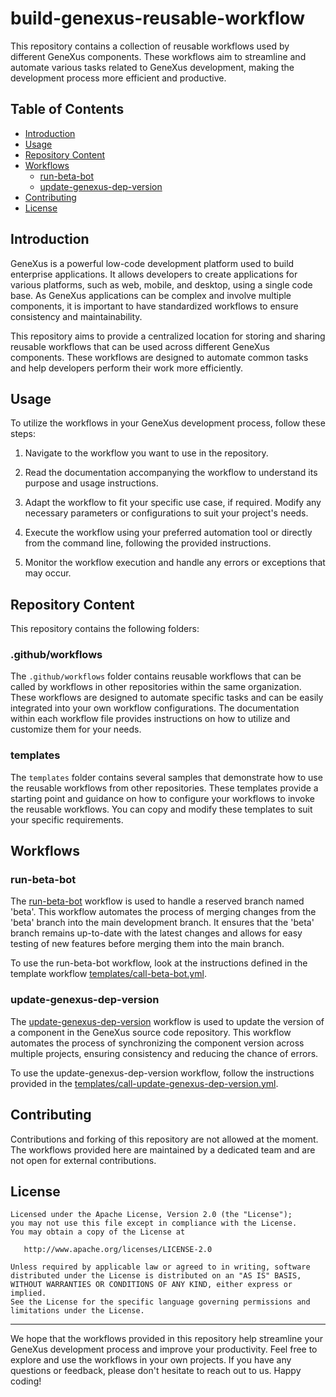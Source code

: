 # build-genexus-reusable-workflow

This repository contains a collection of reusable workflows used by different GeneXus components. These workflows aim to streamline and automate various tasks related to GeneXus development, making the development process more efficient and productive.

## Table of Contents

- [Introduction](#introduction)
- [Usage](#usage)
- [Repository Content](#repository-content)
- [Workflows](#workflows)
  - [run-beta-bot](#run-beta-bot)
  - [update-genexus-dep-version](#update-genexus-dep-version)
- [Contributing](#contributing)
- [License](#license)

## Introduction

GeneXus is a powerful low-code development platform used to build enterprise applications. It allows developers to create applications for various platforms, such as web, mobile, and desktop, using a single code base. As GeneXus applications can be complex and involve multiple components, it is important to have standardized workflows to ensure consistency and maintainability.

This repository aims to provide a centralized location for storing and sharing reusable workflows that can be used across different GeneXus components. These workflows are designed to automate common tasks and help developers perform their work more efficiently.

## Usage

To utilize the workflows in your GeneXus development process, follow these steps:

1. Navigate to the workflow you want to use in the repository.

2. Read the documentation accompanying the workflow to understand its purpose and usage instructions.

3. Adapt the workflow to fit your specific use case, if required. Modify any necessary parameters or configurations to suit your project's needs.

4. Execute the workflow using your preferred automation tool or directly from the command line, following the provided instructions.

5. Monitor the workflow execution and handle any errors or exceptions that may occur.

## Repository Content

This repository contains the following folders:

### .github/workflows

The `.github/workflows` folder contains reusable workflows that can be called by workflows in other repositories within the same organization. These workflows are designed to automate specific tasks and can be easily integrated into your own workflow configurations. The documentation within each workflow file provides instructions on how to utilize and customize them for your needs.

### templates

The `templates` folder contains several samples that demonstrate how to use the reusable workflows from other repositories. These templates provide a starting point and guidance on how to configure your workflows to invoke the reusable workflows. You can copy and modify these templates to suit your specific requirements.

## Workflows

### run-beta-bot

The [run-beta-bot](.github/workflows/run-beta-bot.yml) workflow is used to handle a reserved branch named 'beta'. This workflow automates the process of merging changes from the 'beta' branch into the main development branch. It ensures that the 'beta' branch remains up-to-date with the latest changes and allows for easy testing of new features before merging them into the main branch.

To use the run-beta-bot workflow, look at the instructions defined in the template workflow [templates/call-beta-bot.yml](templates/call-beta-bot.yml).

### update-genexus-dep-version

The [update-genexus-dep-version](.github/workflows/update-genexus-dep-version.yml) workflow is used to update the version of a component in the GeneXus source code repository. This workflow automates the process of synchronizing the component version across multiple projects, ensuring consistency and reducing the chance of errors.

To use the update-genexus-dep-version workflow, follow the instructions provided in the [templates/call-update-genexus-dep-version.yml](templates/call-update-genexus-dep-version.yml).

## Contributing

Contributions and forking of this repository are not allowed at the moment. The workflows provided here are maintained by a dedicated team and are not open for external contributions.

## License

    Licensed under the Apache License, Version 2.0 (the "License");
    you may not use this file except in compliance with the License.
    You may obtain a copy of the License at

       http://www.apache.org/licenses/LICENSE-2.0

    Unless required by applicable law or agreed to in writing, software
    distributed under the License is distributed on an "AS IS" BASIS,
    WITHOUT WARRANTIES OR CONDITIONS OF ANY KIND, either express or implied.
    See the License for the specific language governing permissions and
    limitations under the License.

---

We hope that the workflows provided in this repository help streamline your GeneXus development process and improve your productivity. Feel free to explore and use the workflows in your own projects. If you have any questions or feedback, please don't hesitate to reach out to us. Happy coding!
